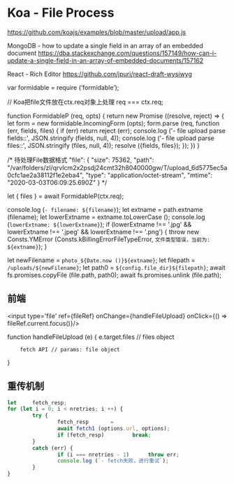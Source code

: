 # Koa - File Process
https://github.com/koajs/examples/blob/master/upload/app.js

MongoDB - how to update a single field  in an array of an embedded document
https://dba.stackexchange.com/questions/157149/how-can-i-update-a-single-field-in-an-array-of-embedded-documents/157162

React - Rich Editor
https://github.com/jpuri/react-draft-wysiwyg

var formidable = require (‘formidable’);

// Koa把file文件放在ctx.req对象上处理
req === ctx.req;

function FormidableP (req, opts) {
        return new Promise ((resolve, reject) => {
                let   form = new formidable.IncomingForm (opts);
                form.parse (req, function (err, fields, files) {
                        if (err) return reject (err);
                        console.log ('- file upload parse fields::', JSON.stringify (fields, null, 4));
                        console.log ('- file upload parse files::', JSON.stringify (files, null, 4));
                        resolve ({fields, files});
                });
        })
}

/* 待处理File数据格式
"file": {
        "size": 75362,
        "path": "/var/folders/zl/qrvlcm2x2psdj24cmt32h8040000gw/T/upload_6d5775ec5a0cfc1ae2a38112f1e2eba4",
        "type": "application/octet-stream",
        "mtime": "2020-03-03T06:09:25.690Z"
    }
*/

let { files } = await FormidableP(ctx.req);

console.log (`- filename: ${filename}`);
let     extname         = path.extname (filename);
let     lowerExtname    = extname.toLowerCase ();
console.log (`lowerExtname: ${lowerExtname}`);
if (lowerExtname !== '.jpg' && lowerExtname !== '.jpeg' && lowerExtname !== '.png') {
        throw new Consts.YMError (Consts.kBillingErrorFileTypeError, `文件类型错误，当前为: ${extname}`);
}

let     newFilename     = `photo_${Date.now ()}${extname}`;
let     filepath        = `/uploads/${newFilename}`;
let     path0           = `${config.file_dir}${filepath}`;
await fs.promises.copyFile (file.path, path0);
await fs.promises.unlink (file.path);

## 前端
<input type='file' ref={fileRef} onChange={handleFileUpload} onClick={() => fileRef.current.focus()}/>

function handleFileUpload (e) {
        e.target.files // files object

        fetch API // params: file object
}

## 重传机制
```js
let     fetch_resp;
for (let i = 0; i < nretries; i ++) {
        try {
                fetch_resp       =
                await fetch1 (options.url, options);
                if (fetch_resp)         break;
        }
        catch (err) {
                if (i === nretries - 1)      throw err;
                console.log (`- fetch失败，进行重试`);
        }
}
```